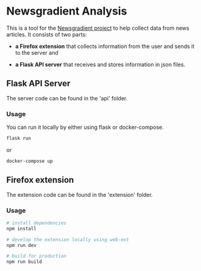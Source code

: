 # Newsgradient Analysis

This is a tool for the [Newsgradient project](https://github.com/danesjenovdan/newsgradient) to help collect data from news articles. It consists of two parts: 

- **a Firefox extension** that collects information from the user and sends it to the server and

- **a Flask API server** that receives and stores information in json files.

## Flask API Server

The server code can be found in the 'api' folder.

### Usage

You can run it locally by either using flask or docker-compose.

```bash
flask run
```

or

```bash
docker-compose up
```


## Firefox extension

The extension code can be found in the 'extension' folder.

### Usage

```bash
# install dependencies
npm install

# develop the extension locally using web-ext
npm run dev

# build for production
npm run build
```
